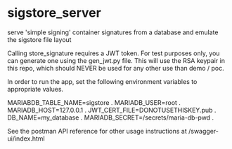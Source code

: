 # sigstore_server
serve 'simple signing' container signatures from a database and emulate the sigstore file layout

Calling store_signature requires a JWT token.  For test purposes only, you can generate one using the gen_jwt.py file.
This will use the RSA keypair in this repo, which should NEVER be used for any other use than demo / poc.

In order to run the app, set the following environment variables to appropriate values.

MARIABDB_TABLE_NAME=sigstore . 
MARIADB_USER=root . 
MARIADB_HOST=127.0.0.1 . 
JWT_CERT_FILE=DONOTUSETHISKEY.pub . 
DB_NAME=my_database . 
MARIADB_SECRET=/secrets/maria-db-pwd . 

See the postman API reference for other usage instructions at /swagger-ui/index.html
